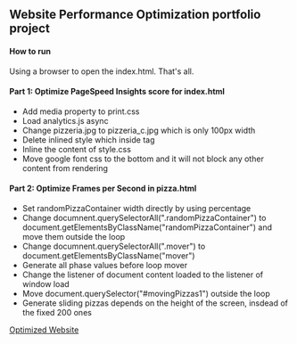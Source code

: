 ## Website Performance Optimization portfolio project

#### How to run
Using a browser to open the index.html. That's all.

#### Part 1: Optimize PageSpeed Insights score for index.html
- Add media property to print.css
- Load analytics.js async
- Change pizzeria.jpg to pizzeria_c.jpg which is only 100px width
- Delete inlined style which inside tag
- Inline the content of style.css
- Move google font css to the bottom and it will not block any other content from rendering

#### Part 2: Optimize Frames per Second in pizza.html
- Set randomPizzaContainer width directly by using percentage
- Change documnent.querySelectorAll(".randomPizzaContainer") to document.getElementsByClassName("randomPizzaContainer") and move them outside the loop
- Change documnent.querySelectorAll(".mover") to document.getElementsByClassName("mover")
- Generate all phase values before loop mover
- Change the listener of document content loaded to the listener of window load
- Move document.querySelector("#movingPizzas1") outside the loop
- Generate sliding pizzas depends on the height of the screen, insdead of the fixed 200 ones

[Optimized Website](https://asteriz.github.io/frontend-nanodegree-mobile-portfolio/)